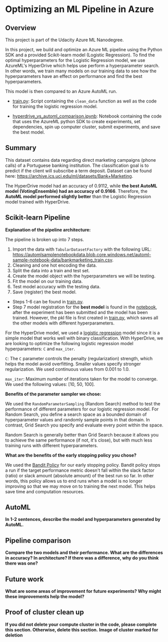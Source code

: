# Optimizing an ML Pipeline in Azure

## Overview
This project is part of the Udacity Azure ML Nanodegree.

In this project, we build and optimize an Azure ML pipeline using the Python SDK and a provided Scikit-learn model (Logistic Regression). To find the optimal hyperparameters for the Logistic Regression model, we use AzureML's HyperDrive which helps use perform a hyperparameter search. In other words, we train many models on our training data to see how the hyperparameters have an effect on performance and find the best hyperparameters.

This model is then compared to an Azure AutoML run.

* [train.py](https://github.com/JayThibs/Azure-ML-Engineer-Model-Comparison-Project/blob/main/train.py): Script containing the `clean_data` function as well as the code for training the logistic regression model.

* [hyperdrive_vs_automl_comparison.ipynb](https://github.com/JayThibs/Azure-ML-Engineer-Model-Comparison-Project/blob/main/hyperdrive_vs_automl_comparison.ipynb): Notebook containing the code that uses the AzureML python SDK to create experiments, set dependencies, spin up computer cluster, submit experiments, and save the best model.

## Summary
This dataset contains data regarding direct marketing campaigns (phone calls) of a Portuguese banking institution. The classification goal is to predict if the client will subscribe a term deposit. Dataset can be found here: https://archive.ics.uci.edu/ml/datasets/Bank+Marketing.

The HyperDrive model had an accuracy of 0.9112, while **the best AutoML model (VotingEnsemble) had an accuracy of 0.9166**. Therefore, the **AutoML model performed slightly better** than the Logistic Regression model trained with HyperDrive.

## Scikit-learn Pipeline
**Explanation of the pipeline architecture:**

The pipeline is broken up into 7 steps.

1. Import the data with `TabularDatasetFactory` with the following URL: https://automlsamplenotebookdata.blob.core.windows.net/automl-sample-notebook-data/bankmarketing_train.csv.
2. Cleaning and one hot encoding the data.
3. Split the data into a train and test set.
4. Create the model object with the hyperparameters we will be testing.
5. Fit the model on our training data.
6. Test model accuracy with the testing data.
7. Save (register) the best model.

* Steps 1-6 can be found in [train.py](https://github.com/JayThibs/Azure-ML-Engineer-Model-Comparison-Project/blob/main/train.py).
* Step 7 model registration for the **best model** is found in the [notebook](https://github.com/JayThibs/Azure-ML-Engineer-Model-Comparison-Project/blob/main/udacity-project.ipynb), after the experiment has been submitted and the model has been trained. However, the pkl file is first created in [train.py](https://github.com/JayThibs/Azure-ML-Engineer-Model-Comparison-Project/blob/main/train.py), which saves all the other models with different hyperparameters.

For the HyperDrive model, we used a [logistic regression](https://scikit-learn.org/stable/modules/generated/sklearn.linear_model.LogisticRegression.html) model since it is a simple model that works well with binary classification. With HyperDrive, we are looking to optimize the following logistic regression model hyperparameters: `C` and `max_iter`.

`C`: The `C` parameter controls the penalty (regularization) strength, which helps the model avoid overfitting. Smaller values specify stronger regularization. We used continuous values from 0.001 to 1.0.

`max_iter`: Maximum number of iterations taken for the model to converge. We used the following values: [10, 50, 100].

**Benefits of the parameter sampler we chose:**

We used the `RandomParameterSampling` (Random Search) method to test the performance of different parameters for our logistic regression model. For Random Search, you define a search space as a bounded domain of hyperparameter values and randomly sample points in that domain. In contrast, Grid Search you specify and evaluate every point within the space.

Random Search is generally better than Grid Search because it allows you to achieve the same performance (if not, it's close), but with much less training runs with different hyperparameters.

**What are the benefits of the early stopping policy you chose?**

We used the [Bandit Policy](https://docs.microsoft.com/en-us/python/api/azureml-train-core/azureml.train.hyperdrive.banditpolicy?view=azure-ml-py) for our early stopping policy. Bandit policy stops a run if the target performance metric doesn't fall within the slack factor (ratio) or slack amount (absolute amount) of the best run so far. In other words, this policy allows us to end runs when a model is no longer improving so that we may move on to training the next model. This helps save time and computation resources.

## AutoML
**In 1-2 sentences, describe the model and hyperparameters generated by AutoML.**



## Pipeline comparison
**Compare the two models and their performance. What are the differences in accuracy? In architecture? If there was a difference, why do you think there was one?**

## Future work
**What are some areas of improvement for future experiments? Why might these improvements help the model?**

## Proof of cluster clean up
**If you did not delete your compute cluster in the code, please complete this section. Otherwise, delete this section.**
**Image of cluster marked for deletion**
